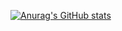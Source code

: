 [![Anurag's GitHub stats](https://github-readme-stats.vercel.app/api?username=ralphidawg)](https://github.com/anuraghazra/github-readme-stats)
